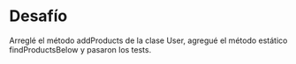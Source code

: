 # Desafío

Arreglé el método addProducts de la clase User, agregué el método estático findProductsBelow y pasaron los tests.
